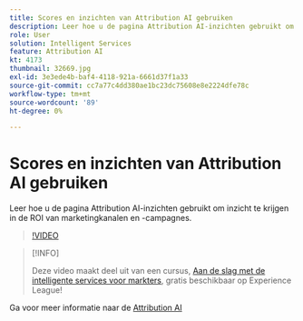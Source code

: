 ```yaml
---
title: Scores en inzichten van Attribution AI gebruiken
description: Leer hoe u de pagina Attribution AI-inzichten gebruikt om inzicht te krijgen in de ROI van marketingkanalen en campagnes
role: User
solution: Intelligent Services
feature: Attribution AI
kt: 4173
thumbnail: 32669.jpg
exl-id: 3e3ede4b-baf4-4118-921a-6661d37f1a33
source-git-commit: cc7a77c4dd380ae1bc23dc75608e8e2224dfe78c
workflow-type: tm+mt
source-wordcount: '89'
ht-degree: 0%

---
```


# Scores en inzichten van Attribution AI gebruiken

Leer hoe u de pagina Attribution AI-inzichten gebruikt om inzicht te krijgen in de ROI van marketingkanalen en -campagnes.

>[!VIDEO](https://video.tv.adobe.com/v/32669?quality=12&learn=on)

>[!INFO]
>
> Deze video maakt deel uit van een cursus, [Aan de slag met de intelligente services voor markters](https://experienceleague.adobe.com/?recommended=ExperiencePlatform-U-1-2020.1.intelligentservices), gratis beschikbaar op Experience League!

Ga voor meer informatie naar de [Attribution AI](https://experienceleague.adobe.com/docs/experience-platform/intelligent-services/attribution-ai/overview.html)
